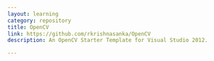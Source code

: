```yaml
---
layout: learning
category: repository
title: OpenCV
link: https://github.com/rkrishnasanka/OpenCV
description: An OpenCV Starter Template for Visual Studio 2012.

---
```

